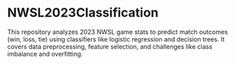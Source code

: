 # NWSL2023Classification
This repository analyzes 2023 NWSL game stats to predict match outcomes (win, loss, tie) using classifiers like logistic regression and decision trees. It covers data preprocessing, feature selection, and challenges like class imbalance and overfitting.
